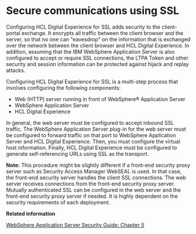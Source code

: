 # Secure communications using SSL

Configuring HCL Digital Experience for SSL adds security to the client-portal exchange. It encrypts all traffic between the client browser and the server, so that no one can "eavesdrop" on the information that is exchanged over the network between the client browser and HCL Digital Experience. In addition, assuming that the IBM WebSphere Application Server is also configured to accept or require SSL connections, the LTPA Token and other security and session information can be protected against hijack and replay attacks.

Configuring HCL Digital Experience for SSL is a multi-step process that involves configuring the following components:

-   Web \(HTTP\) server running in front of WebSphere® Application Server
-   WebSphere Application Server
-   HCL Digital Experience

In general, the web server must be configured to accept inbound SSL traffic. The WebSphere Application Server plug-in for the web server must be configured to forward traffic on that port to WebSphere Application Server and HCL Digital Experience. Then, you must configure the virtual host information. Finally, HCL Digital Experience must be configured to generate self-referencing URLs using SSL as the transport.

**Note:** This procedure might be slightly different if a front-end security proxy server such as Security Access Manager WebSEAL is used. In that case, the front-end security server handles the client SSL connections. The web server receives connections from the front-end security proxy server. Mutually authenticated SSL can be configured in the web server and the front-end security proxy server if needed. It is highly dependent on the security requirements of each deployment.


**Related information**  


[WebSphere Application Server Security Guide: Chapter 5](http://www.redbooks.ibm.com/abstracts/sg247660.html?Open)

